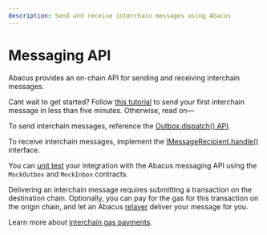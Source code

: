 ```yaml
---
description: Send and receive interchain messages using Abacus
---
```


# Messaging API

Abacus provides an on-chain API for sending and receiving interchain messages.

Cant wait to get started? Follow [this tutorial](quickstart-tutorial.md) to send your first interchain message in less than five minutes. Otherwise, read on—

To send interchain messages, reference the [Outbox.dispatch() API](send.md).

To receive interchain messages, implement the [IMessageRecipient.handle()](receive.md) interface.

You can [unit test](unit-testing.md) your integration with the Abacus messaging API using the `MockOutbox` and `MockInbox` contracts.

Delivering an interchain message requires submitting a transaction on the destination chain. Optionally, you can pay for the gas for this transaction on the origin chain, and let an Abacus [relayer](../../protocol/agents/relayer.md) deliver your message for you.

Learn more about [interchain gas payments](gas.md).
